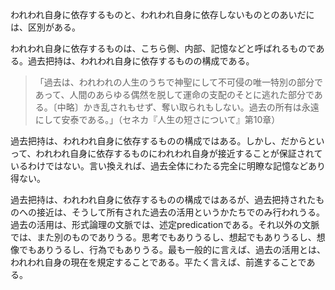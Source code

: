 われわれ自身に依存するものと、われわれ自身に依存しないものとのあいだには、区別がある。

われわれ自身に依存するものは、こちら側、内部、記憶などと呼ばれるものである。過去把持は、われわれ自身に依存するものの構成である。

> 「過去は、われわれの人生のうちで神聖にして不可侵の唯一特別の部分であって、人間のあらゆる偶然を脱して運命の支配のそとに逃れた部分である。〔中略〕かき乱されもせず、奪い取られもしない。過去の所有は永遠にして安泰である。」（セネカ『人生の短さについて』第10章）

過去把持は、われわれ自身に依存するものの構成ではある。しかし、だからといって、われわれ自身に依存するものにわれわれ自身が接近することが保証されているわけではない。言い換えれば、過去全体にわたる完全に明瞭な記憶などあり得ない。

過去把持は、われわれ自身に依存するものの構成ではあるが、過去把持されたものへの接近は、そうして所有された過去の活用というかたちでのみ行われうる。過去の活用は、形式論理の文脈では、述定predicationである。それ以外の文脈では、また別のものでありうる。思考でもありうるし、想起でもありうるし、想像でもありうるし、行為でもありうる。最も一般的に言えば、過去の活用とは、われわれ自身の現在を規定することである。平たく言えば、前進することである。
